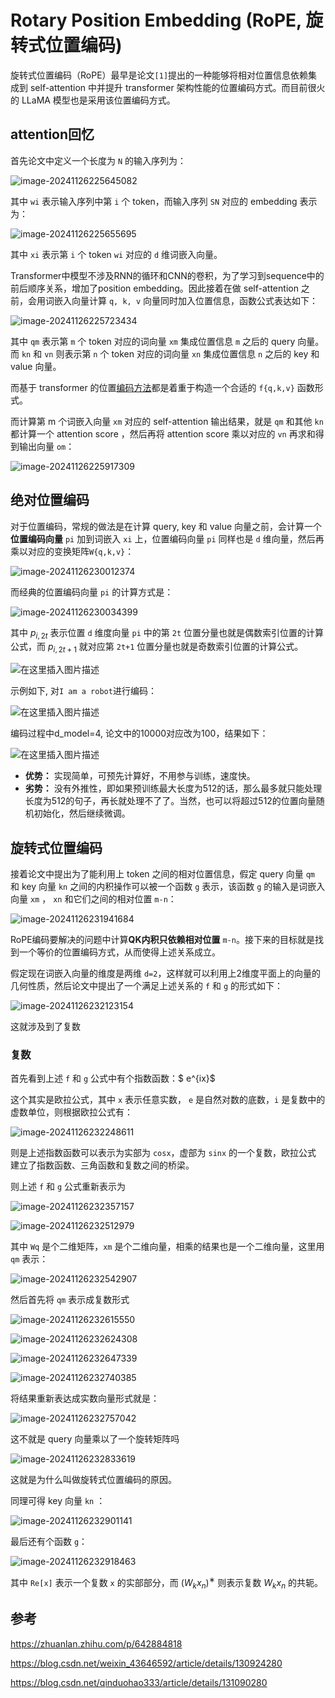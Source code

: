 

# Rotary Position Embedding (RoPE, 旋转式位置编码)

旋转式位置编码（RoPE）最早是论文`[1]`提出的一种能够将相对位置信息依赖集成到 self-attention 中并提升 transformer 架构性能的位置编码方式。而目前很火的 LLaMA 模型也是采用该位置编码方式。

## attention回忆

首先论文中定义一个长度为 `N` 的输入序列为：

![image-20241126225645082](./assets/image-20241126225645082.png)

其中 `wi` 表示输入序列中第 `i` 个 token，而输入序列 `SN` 对应的 embedding 表示为：

![image-20241126225655695](./assets/image-20241126225655695.png)

其中 `xi` 表示第 `i` 个 token `wi` 对应的 `d` 维词嵌入向量。

Transformer中模型不涉及RNN的循环和CNN的卷积，为了学习到sequence中的前后顺序关系，增加了position embedding。因此接着在做 self-attention 之前，会用词嵌入向量计算 `q, k, v` 向量同时加入位置信息，函数公式表达如下：

![image-20241126225723434](./assets/image-20241126225723434.png)

其中 `qm` 表示第 `m` 个 token 对应的词向量 `xm` 集成位置信息 `m` 之后的 query 向量。而 `kn` 和 `vn` 则表示第 `n` 个 token 对应的词向量 `xn` 集成位置信息 `n` 之后的 key 和 value 向量。

而基于 transformer 的位置[编码方法](https://zhida.zhihu.com/search?content_id=230994010&content_type=Article&match_order=1&q=编码方法&zhida_source=entity)都是着重于构造一个合适的 `f{q,k,v}` 函数形式。

而计算第 m 个词嵌入向量 `xm` 对应的 self-attention 输出结果，就是 `qm` 和其他 `kn` 都计算一个 attention score ，然后再将 attention score 乘以对应的 `vn` 再求和得到输出向量 `om`：

![image-20241126225917309](./assets/image-20241126225917309.png)

## 绝对位置编码

对于位置编码，常规的做法是在计算 query, key 和 value 向量之前，会计算一个**位置编码向量** `pi` 加到词嵌入 `xi` 上，位置编码向量 `pi` 同样也是 `d` 维向量，然后再乘以对应的变换矩阵`W{q,k,v}`：

![image-20241126230012374](./assets/image-20241126230012374.png)

而经典的位置编码向量 `pi` 的计算方式是：

![image-20241126230034399](./assets/image-20241126230034399.png)

其中 $p_{i,2t}$ 表示位置 `d` 维度向量 `pi` 中的第 `2t` 位置分量也就是偶数索引位置的计算公式，而  $p_{i,2t+1}$ 就对应第 `2t+1` 位置分量也就是奇数索引位置的计算公式。

![在这里插入图片描述](./assets/7fca77ca632cf059eb7064a73f45b7b8.png)

示例如下, 对`I am a robot`进行编码：

![在这里插入图片描述](./assets/15639f0133666d109d34ff9406be0320.png)

编码过程中d_model=4, 论文中的10000对应改为100，结果如下：

![在这里插入图片描述](./assets/235cb83f8f16a00c05db5a1bbc457df2.png)

- **优势：** 实现简单，可预先计算好，不用参与训练，速度快。
- **劣势：** 没有外推性，即如果预训练最大长度为512的话，那么最多就只能处理长度为512的句子，再长就处理不了了。当然，也可以将超过512的位置向量随机初始化，然后继续微调。

## **旋转式位置编码**

接着论文中提出为了能利用上 token 之间的相对位置信息，假定 query 向量 `qm` 和 key 向量 `kn` 之间的内积操作可以被一个函数 `g` 表示，该函数 `g` 的输入是词嵌入向量 `xm` ， `xn` 和它们之间的相对位置 `m-n`：

![image-20241126231941684](./assets/image-20241126231941684.png)

RoPE编码要解决的问题中计算**QK内积只依赖相对位置** `m-n`。接下来的目标就是找到一个等价的位置编码方式，从而使得上述关系成立。

假定现在词嵌入向量的维度是两维 `d=2`，这样就可以利用上2维度平面上的向量的几何性质，然后论文中提出了一个满足上述关系的 `f` 和 `g` 的形式如下：

![image-20241126232123154](./assets/image-20241126232123154.png)

这就涉及到了复数

### 复数

首先看到上述 `f` 和 `g` 公式中有个指数函数：$ e^{ix}$

这个其实是欧拉公式，其中 `x` 表示任意实数， `e` 是自然对数的底数，`i` 是复数中的虚数单位，则根据欧拉公式有：

![image-20241126232248611](./assets/image-20241126232248611.png)

则是上述指数函数可以表示为实部为 `cosx`，虚部为 `sinx` 的一个复数，欧拉公式 建立了指数函数、三角函数和复数之间的桥梁。

则上述 `f` 和 `g` 公式重新表示为

![image-20241126232357157](./assets/image-20241126232357157.png)

![image-20241126232512979](./assets/image-20241126232512979.png)

其中 `Wq` 是个二维矩阵，`xm` 是个二维向量，相乘的结果也是一个二维向量，这里用 `qm` 表示：

![image-20241126232542907](./assets/image-20241126232542907.png)

然后首先将 `qm` 表示成复数形式

![image-20241126232615550](./assets/image-20241126232615550.png)

![image-20241126232624308](./assets/image-20241126232624308.png)

![image-20241126232647339](./assets/image-20241126232647339.png)

![image-20241126232740385](./assets/image-20241126232740385.png)

将结果重新表达成实数向量形式就是：

![image-20241126232757042](./assets/image-20241126232757042.png)

这不就是 query 向量乘以了一个旋转矩阵吗

![image-20241126232833619](./assets/image-20241126232833619.png)

这就是为什么叫做旋转式位置编码的原因。

同理可得 key 向量 `kn` ：

![image-20241126232901141](./assets/image-20241126232901141.png)

最后还有个函数 `g`：

![image-20241126232918463](./assets/image-20241126232918463.png)

其中 `Re[x]` 表示一个复数 `x` 的实部部分，而 $(W_kx_n)^∗$ 则表示复数 $W_kx_n$  的共轭。







## 参考

https://zhuanlan.zhihu.com/p/642884818

https://blog.csdn.net/weixin_43646592/article/details/130924280

https://blog.csdn.net/qinduohao333/article/details/131090280